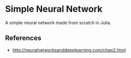 # Simple Neural Network
A simple neural network made from scratch in Julia.

## References
- http://neuralnetworksanddeeplearning.com/chap2.html